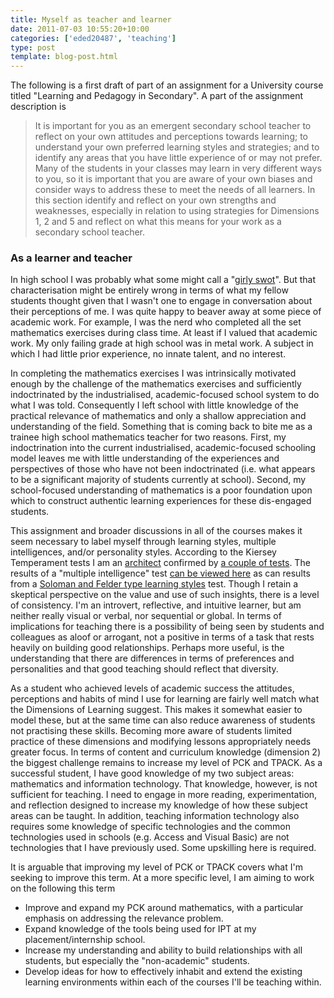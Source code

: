 ```yaml
---
title: Myself as teacher and learner
date: 2011-07-03 10:55:20+10:00
categories: ['eded20487', 'teaching']
type: post
template: blog-post.html
---
```

The following is a first draft of part of an assignment for a University course titled "Learning and Pedagogy in Secondary". A part of the assignment description is

> It is important for you as an emergent secondary school teacher to reflect on your own attitudes and perceptions towards learning; to understand your own preferred learning styles and strategies; and to identify any areas that you have little experience of or may not prefer. Many of the students in your classes may learn in very different ways to you, so it is important that you are aware of your own biases and consider ways to address these to meet the needs of all learners. In this section identify and reflect on your own strengths and weaknesses, especially in relation to using strategies for Dimensions 1, 2 and 5 and reflect on what this means for your work as a secondary school teacher.

### As a learner and teacher

In high school I was probably what some might call a "[girly swot](http://www.flickr.com/people/girlyswots/)". But that characterisation might be entirely wrong in terms of what my fellow students thought given that I wasn't one to engage in conversation about their perceptions of me. I was quite happy to beaver away at some piece of academic work. For example, I was the nerd who completed all the set mathematics exercises during class time. At least if I valued that academic work. My only failing grade at high school was in metal work. A subject in which I had little prior experience, no innate talent, and no interest.

In completing the mathematics exercises I was intrinsically motivated enough by the challenge of the mathematics exercises and sufficiently indoctrinated by the industrialised, academic-focused school system to do what I was told. Consequently I left school with little knowledge of the practical relevance of mathematics and only a shallow appreciation and understanding of the field. Something that is coming back to bite me as a trainee high school mathematics teacher for two reasons. First, my indoctrination into the current industrialised, academic-focused schooling model leaves me with little understanding of the experiences and perspectives of those who have not been indoctrinated (i.e. what appears to be a significant majority of students currently at school). Second, my school-focused understanding of mathematics is a poor foundation upon which to construct authentic learning experiences for these dis-engaged students.

This assignment and broader discussions in all of the courses makes it seem necessary to label myself through learning styles, multiple intelligences, and/or personality styles. According to the Kiersey Temperament tests I am an [architect](http://www.keirsey.com/4temps/architect.asp) confirmed by [a couple of tests](/blog2/2007/04/09/personality-type-intp/). The results of a "multiple intelligence" test [can be viewed here](http://www.flickr.com/photos/david_jones/5477663562/) as can results from a [Soloman and Felder type learning styles](http://www.flickr.com/photos/david_jones/5475094209/in/photostream/) test. Though I retain a skeptical perspective on the value and use of such insights, there is a level of consistency. I'm an introvert, reflective, and intuitive learner, but am neither really visual or verbal, nor sequential or global. In terms of implications for teaching there is a possibility of being seen by students and colleagues as aloof or arrogant, not a positive in terms of a task that rests heavily on building good relationships. Perhaps more useful, is the understanding that there are differences in terms of preferences and personalities and that good teaching should reflect that diversity.

As a student who achieved levels of academic success the attitudes, perceptions and habits of mind I use for learning are fairly well match what the Dimensions of Learning suggest. This makes it somewhat easier to model these, but at the same time can also reduce awareness of students not practising these skills. Becoming more aware of students limited practice of these dimensions and modifying lessons appropriately needs greater focus. In terms of content and curriculum knowledge (dimension 2) the biggest challenge remains to increase my level of PCK and TPACK. As a successful student, I have good knowledge of my two subject areas: mathematics and information technology. That knowledge, however, is not sufficient for teaching. I need to engage in more reading, experimentation, and reflection designed to increase my knowledge of how these subject areas can be taught. In addition, teaching information technology also requires some knowledge of specific technologies and the common technologies used in schools (e.g. Access and Visual Basic) are not technologies that I have previously used. Some upskilling here is required.

It is arguable that improving my level of PCK or TPACK covers what I'm seeking to improve this term. At a more specific level, I am aiming to work on the following this term

- Improve and expand my PCK around mathematics, with a particular emphasis on addressing the relevance problem.
- Expand knowledge of the tools being used for IPT at my placement/internship school.
- Increase my understanding and ability to build relationships with all students, but especially the "non-academic" students.
- Develop ideas for how to effectively inhabit and extend the existing learning environments within each of the courses I'll be teaching within.